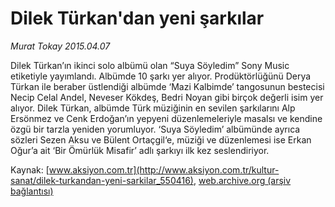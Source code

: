 # Dilek Türkan'dan yeni şarkılar

*Murat Tokay 2015.04.07*

<div class="pNewsDetailMainContent" itemprop="articleBody">
 <p>
  Dilek Türkan’ın ikinci solo albümü olan “Suya Söyledim” Sony Music etiketiyle yayımlandı. Albümde 10 şarkı yer alıyor. Prodüktörlüğünü Derya Türkan ile beraber üstlendiği albümde ‘Mazi Kalbimde’ tangosunun bestecisi Necip Celal Andel, Neveser Kökdeş, Bedri Noyan gibi birçok değerli isim yer alıyor. Dilek Türkan, albümde Türk müziğinin en sevilen şarkılarını Alp Ersönmez ve Cenk Erdoğan’ın yepyeni düzenlemeleriyle masalsı ve kendine özgü bir tarzla yeniden yorumluyor. ‘Suya Söyledim’ albümünde ayrıca sözleri Sezen Aksu ve Bülent Ortaçgil‘e, müziği ve düzenlemesi ise Erkan Oğur’a ait ‘Bir Ömürlük Misafir’ adlı şarkıyı ilk kez seslendiriyor.
 </p>
</div>


Kaynak: [www.aksiyon.com.tr](http://www.aksiyon.com.tr/kultur-sanat/dilek-turkandan-yeni-sarkilar_550416), [web.archive.org (arşiv bağlantısı)](http://web.archive.org/web/20150731075911/http://www.aksiyon.com.tr/kultur-sanat/dilek-turkandan-yeni-sarkilar_550416)
